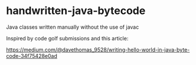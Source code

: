 # handwritten-java-bytecode
Java classes written manually without the use of javac

Inspired by code golf submissions and this article:

https://medium.com/@davethomas_9528/writing-hello-world-in-java-byte-code-34f75428e0ad
